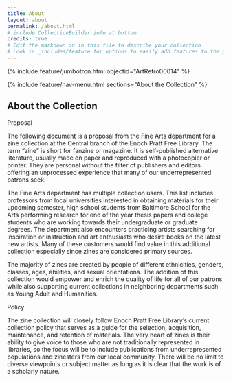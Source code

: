 ```yaml
---
title: About
layout: about
permalink: /about.html
# include CollectionBuilder info at bottom
credits: true
# Edit the markdown on in this file to describe your collection
# Look in _includes/feature for options to easily add features to the page
---
```


{% include feature/jumbotron.html objectid="ArtRetro00014" %}

{% include feature/nav-menu.html sections="About the Collection" %}

## About the Collection

Proposal 

The following document is a proposal from the Fine Arts department for a zine collection at the Central branch of the Enoch Pratt Free Library. The term “zine” is short for fanzine or magazine. It is self-published alternative literature, usually made on paper and reproduced with a photocopier or printer. They are personal without the filter of publishers and editors offering an unprocessed experience that many of our underrepresented patrons seek. 

The Fine Arts department has multiple collection users. This list includes professors
from local universities interested in obtaining materials for their upcoming semester, high school students from Baltimore School for the Arts performing research for end of the year thesis papers and college students who are working towards their undergraduate or graduate degrees. The department also encounters practicing artists searching for inspiration or instruction and art enthusiasts who desire books on the latest new artists. Many of these customers would find value in this additional collection especially since zines are considered primary sources. 

The majority of zines are created by people of different ethnicities, genders, classes, ages, abilities, and sexual orientations. The addition of this collection would empower and enrich the quality of life for all of our patrons while also supporting current collections in neighboring departments such as Young Adult and Humanities.

Policy

The zine collection will closely follow Enoch Pratt Free Library’s current collection policy that serves as a guide for the selection, acquisition, maintenance, and retention of materials. The very heart of zines is their ability to give voice to those who are not traditionally represented in libraries, so the focus will be to include publications from underrepresented populations and zinesters from our local community. There will be no limit to diverse viewpoints or subject matter as long as it is clear that the work is of a scholarly nature. 
